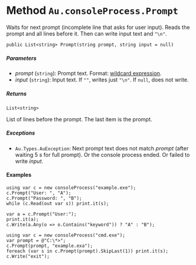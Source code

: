 # Method `Au.consoleProcess.Prompt`

Waits for next prompt (incomplete line that asks for user input). Reads the prompt and all lines before it. Then can write input text and `"\n"`.

```
public List<string> Prompt(string prompt, string input = null)
```

##### Parameters

- *prompt*  (`string`):
    Prompt text. Format: [wildcard expression](../articles/Wildcard%20expression.html).
- *input*  (`string`):
    Input text. If `""`, writes just `"\n"`. If `null`, does not write.

##### Returns

`List<string>`

List of lines before the prompt. The last item is the prompt.

##### Exceptions

- `Au.Types.AuException`:
    Next prompt text does not match *prompt* (after waiting 5 s for full prompt). Or the console process ended. Or failed to write *input*.

#### Examples

```
using var c = new consoleProcess("example.exe");
c.Prompt("User: ", "A");
c.Prompt("Password: ", "B");
while (c.Read(out var s)) print.it(s);
```

```
var a = c.Prompt("User:");
print.it(a);
c.Write(a.Any(o => o.Contains("keyword")) ? "A" : "B");
```

```
using var c = new consoleProcess("cmd.exe");
var prompt = @"C:\*>";
c.Prompt(prompt, "example.exa");
foreach (var s in c.Prompt(prompt).SkipLast(1)) print.it(s);
c.Write("exit");
```